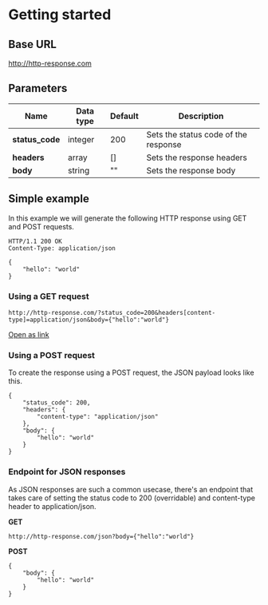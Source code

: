 # Getting started

## Base URL
http://http-response.com

## Parameters

| Name                 | Data type   | Default        |  Description                                     |
| ---------------------| ------------|----------------|------------------------------------------------- |
| **status_code**      | integer     | 200            |  Sets the status code of the response            |
| **headers**          | array       | []             |  Sets the response headers                       |
| **body**             | string      | ""             |  Sets the response body                          |

## Simple example

In this example we will generate the following HTTP response using GET and POST requests.

```
HTTP/1.1 200 OK
Content-Type: application/json

{
    "hello": "world"
}
```

### Using a GET request
    http://http-response.com/?status_code=200&headers[content-type]=application/json&body={"hello":"world"}

[Open as link](http://http-response.com/?status_code=200&headers[content-type]=application/json&body={"hello":"world"})

### Using a POST request

To create the response using a POST request, the JSON payload looks like this.

```
{
    "status_code": 200,
    "headers": {
        "content-type": "application/json"
    },
    "body": {
        "hello": "world"
    }
}
```

### Endpoint for JSON responses

As JSON responses are such a common usecase, there's an endpoint that takes care of setting the
status code to 200 (overridable) and content-type header to application/json.

**GET**
```
http://http-response.com/json?body={"hello":"world"}
```

**POST**
```
{
    "body": {
        "hello": "world"
    }
}
```